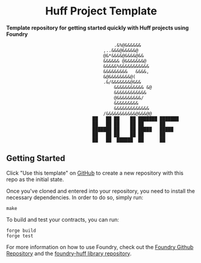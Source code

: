 # <h1 align="center"> Huff Project Template </h1>

**Template repository for getting started quickly with Huff projects using Foundry**

```
                                        .&%@&&&&&&
                                    ,..&&&@&&&&&@
                                    @&*&&&&@&&&&@&&
                                    &&&&&& @&&&&&&&@
                                    &&&&&%&&&&&&&&&&&
                                    &&&&&&&&&   &&&&,
                                    &@&&&&&&&&@(
                                    .&/&&&&&&&@&&&
                                        &&&&&&&&&&& &@
                                        &&&&&&&&&&&&
                                        @&&&&&&&&&/
                                        &&&&&&&&&
                                        &&&&&&&&&&&&&
                                    /&&&&&&&&&&&@&&&@@
                                ██   ██ ██    ██ ███████ ███████
                                ██   ██ ██    ██ ██      ██
                                ███████ ██    ██ █████   █████
                                ██   ██ ██    ██ ██      ██
                                ██   ██  ██████  ██      ██
```

## Getting Started

Click "Use this template" on [GitHub](https://github.com/huff-language/huff-project-template) to create a new repository with this repo as the initial state.

Once you've cloned and entered into your repository, you need to install the necessary dependencies. In order to do so, simply run:

```shell
make
```

To build and test your contracts, you can run:

```shell
forge build
forge test
```

For more information on how to use Foundry, check out the [Foundry Github Repository](https://github.com/foundry-rs/foundry/tree/master/forge) and the [foundry-huff library repository](https://github.com/huff-language/foundry-huff).
